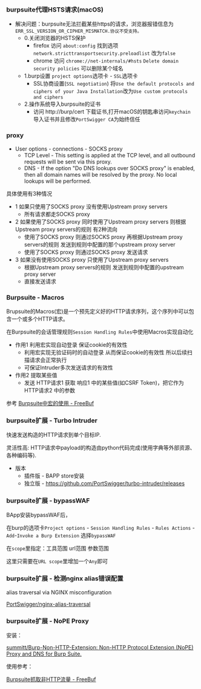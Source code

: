 ### burpsuite代理HSTS请求(macOS)

* 解决问题：burpsuite无法拦截某些https的请求，浏览器报错信息为 `ERR_SSL_VERSION_OR_CIPHER_MISMATCH.协议不受支持。`
  * 0.关闭浏览器的HSTS保护
    * firefox 访问 `about:config` 找到选项`network.stricttransportsecurity.preloadlist` 改为`false`
    * chrome 访问 `chrome://net-internals/#hsts`  `Delete domain security policies` 可以删除某个域名
  * 1.burp设置 `project options`选项卡 - `SSL`选项卡
    * SSL协商设置(`SSL negotiation`) 将`Use the default protocols and ciphers of your Java Installation`改为`Use custom protocols and ciphers`
  * 2.操作系统导入burpsuite的证书
    * 访问 http://burp/cert 下载证书,打开macOS的钥匙串访问`keychain` 导入证书并且修改`PortSwigger CA`为始终信任

### proxy

  * User options - connections - SOCKS proxy
    * TCP Level - This setting is applied at the TCP level, and all outbound requests will be sent via this proxy.
    * DNS - If the option "Do DNS lookups over SOCKS proxy" is enabled, then all domain names will be resolved by the proxy. No local lookups will be performed.


具体使用有3种情况
* 1 如果只使用了SOCKS proxy 没有使用Upstream proxy servers
  * 所有请求都走SOCKS proxy
* 2 如果使用了SOCKS proxy  同时使用了Upstream proxy servers 则根据Upstream proxy servers的规则 有2种流向
  * 使用了SOCKS proxy 则通过SOCKS proxy 再根据Upstream proxy servers的规则 发送到规则中配置的那个upstream proxy server
  * 使用了SOCKS proxy 则通过SOCKS proxy 发送请求
* 3 如果没有使用SOCKS proxy 只使用了Upstream proxy servers
  * 根据Upstream proxy servers的规则 发送到规则中配置的upstream proxy server
  * 直接发送请求

### Burpsuite - Macros

Brupsuite的Macros(宏)是一个预先定义好的HTTP请求序列，这个序列中可以包含一个或多个HTTP请求。

在Burpsuite的会话管理规则`Session Handling Rules`中使用Macros实现自动化

* 作用1 利用宏实现自动登录 保证cookie的有效性
  * 利用宏实现无验证码时的自动登录 从而保证cookie的有效性 所以后续扫描请求会正常执行
  * 可保证Intruder多次发送请求的有效性
* 作用2 提取某些值
  * 发送 HTTP请求1 获取 响应1 中的某些值(如CSRF Token)，把它作为 HTTP请求2 中的参数

参考 [Burpsuite中宏的使用 - FreeBuf](https://www.freebuf.com/articles/web/156735.html)


### burpsuite扩展 - Turbo Intruder

快速发送构造的HTTP请求到单个目标IP.

灵活性高: HTTP请求中payload的构造由python代码完成(使用字典等外部资源、各种编码等).

* 版本
  * 插件版 - BAPP store安装
  * 独立版 - https://github.com/PortSwigger/turbo-intruder/releases

### burpsuite扩展 - bypassWAF

BApp安装bypassWAF后，

在burp的选项卡`Project options` - `Session Handling Rules` - `Rules Actions` - `Add`-`Invoke a Burp Extension` 选择`bypassWAF`

在`scope`里指定：工具范围 url范围 参数范围

这里只需要在`URL scope`里增加一个`Any`即可

### burpsuite扩展 - 检测nginx alias错误配置

alias traversal via NGINX misconfiguration

[PortSwigger/nginx-alias-traversal](https://github.com/portswigger/nginx-alias-traversal)

### burpsuite扩展 - NoPE Proxy

安装：

[summitt/Burp-Non-HTTP-Extension: Non-HTTP Protocol Extension (NoPE) Proxy and DNS for Burp Suite.](https://github.com/summitt/Burp-Non-HTTP-Extension)

使用参考：

[Burpsuite抓取非HTTP流量 - FreeBuf](https://www.freebuf.com/articles/network/158589.html)
